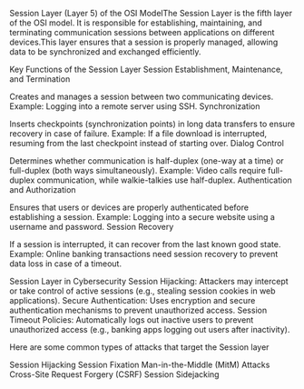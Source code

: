Session Layer (Layer 5) of the OSI ModelThe Session Layer is the fifth layer of the OSI model. It is responsible for establishing, maintaining, 
and terminating communication sessions between applications on different devices.This layer ensures that a session is properly managed, 
allowing data to be synchronized and exchanged efficiently.

Key Functions of the Session Layer
Session Establishment, Maintenance, and Termination

Creates and manages a session between two communicating devices.
Example: Logging into a remote server using SSH.
Synchronization

Inserts checkpoints (synchronization points) in long data transfers to ensure recovery in case of failure.
Example: If a file download is interrupted, resuming from the last checkpoint instead of starting over.
Dialog Control

Determines whether communication is half-duplex (one-way at a time) or full-duplex (both ways simultaneously).
Example: Video calls require full-duplex communication, while walkie-talkies use half-duplex.
Authentication and Authorization

Ensures that users or devices are properly authenticated before establishing a session.
Example: Logging into a secure website using a username and password.
Session Recovery

If a session is interrupted, it can recover from the last known good state.
Example: Online banking transactions need session recovery to prevent data loss in case of a timeout.

Session Layer in Cybersecurity
Session Hijacking: Attackers may intercept or take control of active sessions (e.g., stealing session cookies in web applications).
Secure Authentication: Uses encryption and secure authentication mechanisms to prevent unauthorized access.
Session Timeout Policies: Automatically logs out inactive users to prevent unauthorized access (e.g., banking apps logging out users after inactivity).

Here are some common types of attacks that target the Session layer

Session Hijacking
Session Fixation
Man-in-the-Middle (MitM) Attacks
Cross-Site Request Forgery (CSRF)
Session Sidejacking
